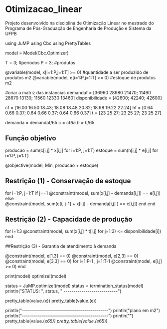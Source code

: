 # Otimizacao_linear
Projeto desenvolvido na disciplina de Otimização Linear no mestrado do Programa de Pós-Graduação de Engenharia de Produção e Sistema da UFPB

using JuMP
using Cbc
using PrettyTables

model = Model(Cbc.Optimizer)

T = 3; #periodos
P = 3; #produtos

@variable(model, x[i=1:P,j=1:T] >= 0) #quantidade a ser produzido de produtos m2
@variable(model, e[i=1:P,j=1:T] >= 0) #estoque de produtos m2


#criar a matriz das instancias
demandaf = [36960 28980 21470; 11490 28670 13130; 11560 12330 13460]
disponibilidade = [42600; 42240; 42600]

cf = [16.00	16.50 18.43; 18.08 18.48 20.82; 18.98 19.22 22.24]
hf = [0.64	0.66 0.37; 0.64	0.66 0.37; 0.64	0.66 0.37]
t = [23 25 27; 23 25 27; 23 25 27]

demanda = demandaf/65
c = cf*65
h = hf*65

## Função objetivo 

producao = sum(c[i,j] * x[i,j] for i=1:P, j=1:T)
estoque = sum(h[i,j] * e[i,j] for i=1:P, j=1:T)


@objective(model, Min, producao + estoque)

## Restrição (1) - Conservação de estoque
for i=1:P, j=1:T
    if j==1
        @constraint(model, sum(x[i,j] - demanda[i,j]) == e[i,j])
    else   
        @constraint(model, sum(e[i, j-1] + x[i,j] - demanda[i,j] ) == e[i,j])
    end
end

## Restrição (2) - Capacidade de produção

for i=1:3
    @constraint(model, sum(x[i,j] * t[i,j] for j=1:3) <= disponibilidade[i])
end


##Restrição (3) - Garantia de atendimento à demanda

@constraint(model, e[1,3] == 0)
@constraint(model, e[2,3] == 0)
@constraint(model, e[3,3] == 0)
for i=1:P-1 , j=1:T-1
@constraint(model, e[i,j] >= 0)
end


print(model)
optimize!(model)


status = JuMP.optimize!(model)
status = termination_status(model)
println("STATUS: ", status, " ---------------------------")

pretty_table(value.(x))
pretty_table(value.(e))


println("-------------------------------------------")
println("plano em m2")
println("-------------------------------------------")
println("")
pretty_table(value.(x*65))
pretty_table(value.(e*65))
